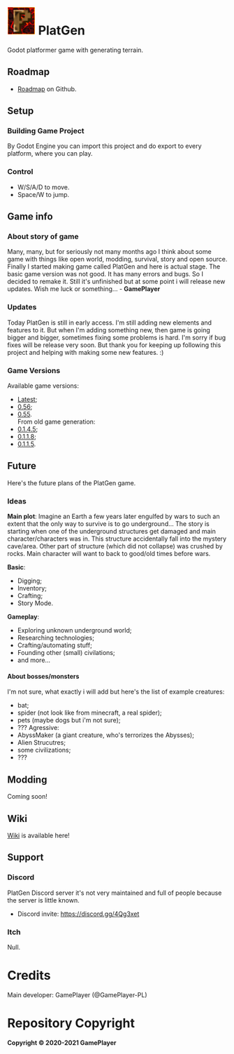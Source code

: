 
# ![Icon](/icon.png) PlatGen
Godot platformer game with generating terrain.

## Roadmap
 - [Roadmap](https://github.com/GamePlayer-PL/PlatGen/projects/1) on Github.

## Setup



### Building Game Project
 By Godot Engine you can import this project and do export to every platform, where you can play.

### Control
 - W/S/A/D to move.
 - Space/W to jump.

## Game info

### About story of game
 Many, many, but for seriously not many months ago I think about some game with things like open world, modding, survival, story and open source. 
 Finally I started making game called PlatGen and here is actual stage. The basic game version was not good. 
 It has many errors and bugs. So I decided to remake it. 
 Still it's unfinished but at some point i will release new updates.
 Wish me luck or something... - **GamePlayer**

### Updates
 Today PlatGen is still in early access. I'm still adding new elements and features to it. 
 But when I'm adding something new, then game is going bigger and bigger, sometimes fixing some problems is hard. 
 I'm sorry if bug fixes will be release very soon.
 But thank you for keeping up following this project and helping with making some new features. :)

### Game Versions
Available game versions:
 - [Latest](https://github.com/GamePlayer-PL/PlatGen/releases);
 - [0.56](https://github.com/GamePlayer-PL/PlatGen/releases/tag/0.56);
 - [0.55](https://github.com/GamePlayer-PL/PlatGen/releases/tag/0.55).
<br /> From old game generation:
 - [0.1.4.5](https://github.com/GamePlayer-PL/PlatGen/releases/tag/1.4.5-0.1);
 - [0.1.1.8](https://github.com/GamePlayer-PL/PlatGen/releases/tag/1.1.8);
 - [0.1.1.5](https://github.com/GamePlayer-PL/PlatGen/releases/tag/1.1.5).

## Future
Here's the future plans of the PlatGen game.

### Ideas
**Main plot**:
 Imagine an Earth a few years later engulfed by wars to such an extent that the only way to survive is to go underground...
 The story is starting when one of the underground structures get damaged and main character/characters was in.
 This structure accidentally fall into the mystery cave/area. Other part of structure (which did not collapse) was crushed by rocks. 
 Main character will want to back to good/old times before wars. 

**Basic**:
 - Digging;
 - Inventory;
 - Crafting;
 - Story Mode.

**Gameplay**:
 - Exploring unknown underground world;
 - Researching technologies;
 - Crafting/automating stuff;
 - Founding other (small) civilations;
 - and more...

#### About bosses/monsters
I'm not sure, what exactly i will add but here's the list of example creatures:
 - bat;
 - spider (not look like from minecraft, a real spider);
 - pets (maybe dogs but i'm not sure);
 - ???
Agressive:
 - AbyssMaker (a giant creature, who's terrorizes the Abysses);
 - Alien Strucutres;
 - some civilizations;
 - ???

## Modding
 Coming soon!

## Wiki
[Wiki](https://github.com/GamePlayer-PL/PlatGen/wiki) is available here!
 
## Support

### Discord
 PlatGen Discord server it's not very maintained and full of people because the server is little known.
 - Discord invite: https://discord.gg/4Qg3xet

### Itch
 Null.

# Credits
 Main developer: GamePlayer (@GamePlayer-PL)

# Repository Copyright
**Copyright © 2020-2021 GamePlayer**

